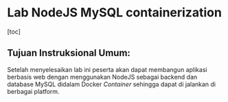 # Lab NodeJS MySQL containerization

[toc]

## Tujuan Instruksional Umum:

Setelah menyelesaikan lab ini peserta akan dapat membangun aplikasi berbasis web dengan menggunakan NodeJS sebagai backend dan database MySQL didalam Docker *Container* sehingga dapat di jalankan di berbagai platform.

